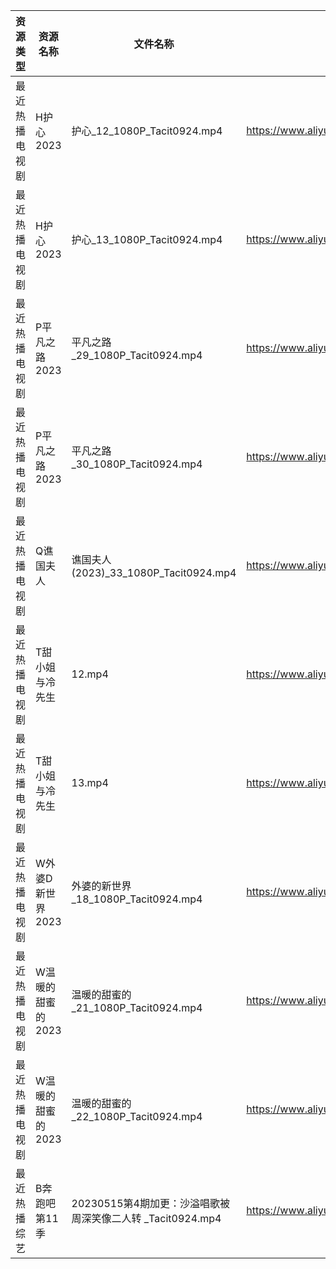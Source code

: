 | 资源类型    | 资源名称        | 文件名称                                      | 分享链接                                      | 更新时间       |
| ------- | ----------- | ----------------------------------------- | ----------------------------------------- | ---------- |
| 最近热播电视剧 | H护心2023     | 护心_12_1080P_Tacit0924.mp4                 | https://www.aliyundrive.com/s/9HkxgS4UCNB | 2023-05-16 |
| 最近热播电视剧 | H护心2023     | 护心_13_1080P_Tacit0924.mp4                 | https://www.aliyundrive.com/s/9HkxgS4UCNB | 2023-05-16 |
| 最近热播电视剧 | P平凡之路2023   | 平凡之路_29_1080P_Tacit0924.mp4               | https://www.aliyundrive.com/s/VK54DLWTfFp | 2023-05-16 |
| 最近热播电视剧 | P平凡之路2023   | 平凡之路_30_1080P_Tacit0924.mp4               | https://www.aliyundrive.com/s/VK54DLWTfFp | 2023-05-16 |
| 最近热播电视剧 | Q谯国夫人       | 谯国夫人 (2023)_33_1080P_Tacit0924.mp4        | https://www.aliyundrive.com/s/Ug7fg9LV65E | 2023-05-16 |
| 最近热播电视剧 | T甜小姐与冷先生    | 12.mp4                                    | https://www.aliyundrive.com/s/2nMQp859Cmw | 2023-05-16 |
| 最近热播电视剧 | T甜小姐与冷先生    | 13.mp4                                    | https://www.aliyundrive.com/s/2nMQp859Cmw | 2023-05-16 |
| 最近热播电视剧 | W外婆D新世界2023 | 外婆的新世界_18_1080P_Tacit0924.mp4             | https://www.aliyundrive.com/s/Yg3Ce5TJoMj | 2023-05-16 |
| 最近热播电视剧 | W温暖的甜蜜的2023 | 温暖的甜蜜的_21_1080P_Tacit0924.mp4             | https://www.aliyundrive.com/s/jwz9SCbEiy3 | 2023-05-16 |
| 最近热播电视剧 | W温暖的甜蜜的2023 | 温暖的甜蜜的_22_1080P_Tacit0924.mp4             | https://www.aliyundrive.com/s/jwz9SCbEiy3 | 2023-05-16 |
| 最近热播综艺  | B奔跑吧第11季    | 20230515第4期加更：沙溢唱歌被周深笑像二人转 _Tacit0924.mp4 | https://www.aliyundrive.com/s/T8hYCsGLYpy | 2023-05-16 |
